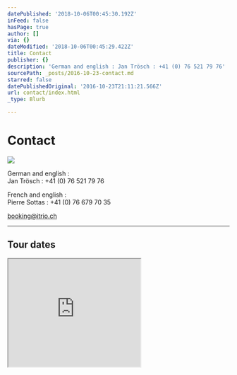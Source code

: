 ```yaml
---
datePublished: '2018-10-06T00:45:30.192Z'
inFeed: false
hasPage: true
author: []
via: {}
dateModified: '2018-10-06T00:45:29.422Z'
title: Contact
publisher: {}
description: 'German and english : Jan Trösch : +41 (0) 76 521 79 76'
sourcePath: _posts/2016-10-23-contact.md
starred: false
datePublishedOriginal: '2016-10-23T21:11:21.566Z'
url: contact/index.html
_type: Blurb

---
```

# Contact
![](https://s3-us-west-2.amazonaws.com/the-grid-img/p/bfc91fc279d50bad8254d2d29d7444267b05098b.jpg)

German and english :   
Jan Trösch : +41 (0) 76 521 79 76

French and english :   
Pierre Sottas : +41 (0) 76 679 70 35

booking@itrio.ch

---

## Tour dates

<iframe src="https://the-grid.github.io/ed-userhtml/?g=eJxVj0sOgkAQRPeegrRrGBKMIYbhFF6gnWk-gjOkuwnx9iLCwlrWe4uqCpOOqbHQqU43Y5ZlySSGdujdkLn4Msjai4opL2V-LQpI3IgiFg4pXXrfkkLiUTHVjl5kwSMPe-NJyWkq-h5XoDzTDpoYNHVxjGzhnG_ZyQPd0HKcgz-4MgaZkCko1Pc481ckqQzWp0oc95Mmws7CemCb8_9h754CdWV-ev0B7GRWdQ" height="244" style=""></iframe>
